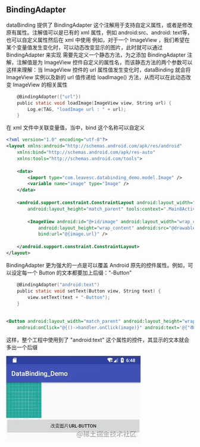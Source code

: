 ## BindingAdapter

dataBinding 提供了 BindingAdapter 这个注解用于支持自定义属性，或者是修改原有属性。注解值可以是已有的 xml 属性，例如 android:src、android:
text等，也可以自定义属性然后在 xml 中使用 例如，对于一个 ImageView ，我们希望在某个变量值发生变化时，可以动态改变显示的图片，此时就可以通过 BindingAdapter 来实现
需要先定义一个静态方法，为之添加 BindingAdapter 注解，注解值是为 ImageView 控件自定义的属性名，而该静态方法的两个参数可以这样来理解：当 ImageView 控件的 url
属性值发生变化时，dataBinding 就会将 ImageView 实例以及新的 url 值传递给 loadImage() 方法，从而可以在此动态改变 ImageView 的相关属性

```c
    @BindingAdapter({"url"})
    public static void loadImage(ImageView view, String url) {
        Log.e(TAG, "loadImage url : " + url);
    }
```

在 xml 文件中关联变量值，当中，bind 这个名称可以自定义

```xml
<?xml version="1.0" encoding="utf-8"?>
<layout xmlns:android="http://schemas.android.com/apk/res/android"
    xmlns:bind="http://schemas.android.com/apk/res-auto"
    xmlns:tools="http://schemas.android.com/tools">

    <data>
        <import type="com.leavesc.databinding_demo.model.Image" />
        <variable name="image" type="Image" />
    </data>

    <android.support.constraint.ConstraintLayout android:layout_width="match_parent"
        android:layout_height="match_parent" tools:context=".Main8Activity">

        <ImageView android:id="@+id/image" android:layout_width="wrap_content"
            android:layout_height="wrap_content" android:src="@drawable/ic_launcher_background"
            bind:url="@{image.url}" />

    </android.support.constraint.ConstraintLayout>
</layout>

```

BindingAdapter 更为强大的一点是可以覆盖 Android 原先的控件属性。例如，可以设定每一个 Button 的文本都要加上后缀：“-Button”

```c
    @BindingAdapter("android:text")
    public static void setText(Button view, String text) {
        view.setText(text + "-Button");
    }
```

```xml

<Button android:layout_width="match_parent" android:layout_height="wrap_content"
    android:onClick="@{()->handler.onClick(image)}" android:text='@{"改变图片Url"}' />

```

这样，整个工程中使用到了 "android:text" 这个属性的控件，其显示的文本就会多出一个后缀

![](pic/img_02.png)

